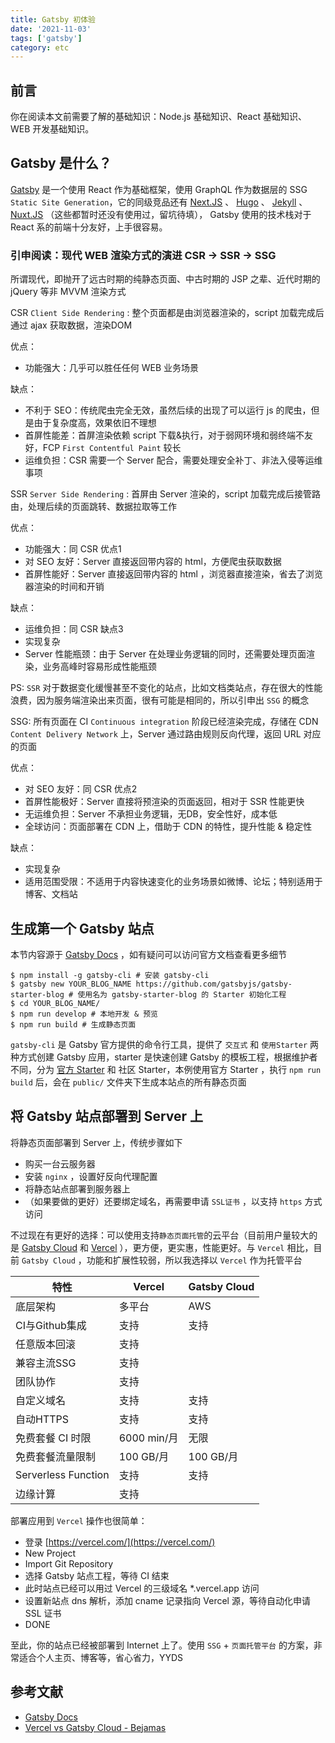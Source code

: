 ```yaml
---
title: Gatsby 初体验
date: '2021-11-03'
tags: ['gatsby']
category: etc
---
```


## 前言

你在阅读本文前需要了解的基础知识：Node.js 基础知识、React 基础知识、WEB 开发基础知识。

## Gatsby 是什么？

[Gatsby](https://gatsbyjs.com/) 是一个使用 React 作为基础框架，使用 GraphQL 作为数据层的 SSG `Static Site Generation`，它的同级竞品还有 [Next.JS](https://nextjs.org/) 、 [Hugo](https://gohugo.io/) 、 [Jekyll](https://jekyllrb.com/) 、[Nuxt.JS](https://nuxtjs.org/) （这些都暂时还没有使用过，留坑待填）， Gatsby 使用的技术栈对于 React 系的前端十分友好，上手很容易。

### 引申阅读：现代 WEB 渲染方式的演进 CSR -> SSR -> SSG

所谓现代，即抛开了远古时期的纯静态页面、中古时期的 JSP 之辈、近代时期的 jQuery 等非 MVVM 渲染方式

CSR `Client Side Rendering` : 整个页面都是由浏览器渲染的，script 加载完成后通过 ajax 获取数据，渲染DOM

优点： 
- 功能强大：几乎可以胜任任何 WEB 业务场景

缺点： 
- 不利于 SEO：传统爬虫完全无效，虽然后续的出现了可以运行 js 的爬虫，但是由于复杂度高，效果依旧不理想
- 首屏性能差：首屏渲染依赖 script 下载&执行，对于弱网环境和弱终端不友好，FCP `First Contentful Paint` 较长
- 运维负担：CSR 需要一个 Server 配合，需要处理安全补丁、非法入侵等运维事项

SSR `Server Side Rendering` : 首屏由 Server 渲染的，script 加载完成后接管路由，处理后续的页面跳转、数据拉取等工作

优点：
- 功能强大：同 CSR 优点1
- 对 SEO 友好：Server 直接返回带内容的 html，方便爬虫获取数据
- 首屏性能好：Server 直接返回带内容的 html ，浏览器直接渲染，省去了浏览器渲染的时间和开销

缺点：
- 运维负担：同 CSR 缺点3
- 实现复杂
- Server 性能瓶颈：由于 Server 在处理业务逻辑的同时，还需要处理页面渲染，业务高峰时容易形成性能瓶颈

PS: `SSR` 对于数据变化缓慢甚至不变化的站点，比如文档类站点，存在很大的性能浪费，因为服务端渲染出来页面，很有可能是相同的，所以引申出 `SSG` 的概念

SSG: 所有页面在 CI `Continuous integration` 阶段已经渲染完成，存储在 CDN `Content Delivery Network` 上，Server 通过路由规则反向代理，返回 URL 对应的页面

优点：
- 对 SEO 友好：同 CSR 优点2
- 首屏性能极好：Server 直接将预渲染的页面返回，相对于 SSR 性能更快
- 无运维负担：Server 不承担业务逻辑，无DB，安全性好，成本低
- 全球访问：页面部署在 CDN 上，借助于 CDN 的特性，提升性能 & 稳定性

缺点：
- 实现复杂
- 适用范围受限：不适用于内容快速变化的业务场景如微博、论坛；特别适用于博客、文档站

## 生成第一个 Gatsby 站点

本节内容源于 [Gatsby Docs](https://www.gatsbyjs.com/docs/) ，如有疑问可以访问官方文档查看更多细节

```shell
$ npm install -g gatsby-cli # 安装 gatsby-cli
$ gatsby new YOUR_BLOG_NAME https://github.com/gatsbyjs/gatsby-starter-blog # 使用名为 gatsby-starter-blog 的 Starter 初始化工程
$ cd YOUR_BLOG_NAME/
$ npm run develop # 本地开发 & 预览
$ npm run build # 生成静态页面
```

`gatsby-cli` 是 Gatsby 官方提供的命令行工具，提供了 `交互式` 和 `使用Starter` 两种方式创建 Gatsby 应用，starter 是快速创建 Gatsby 的模板工程，根据维护者不同，分为 [官方 Starter](https://github.com/gatsbyjs?q=starter) 和 社区 Starter，本例使用官方 Starter ，执行 `npm run build` 后，会在 `public/` 文件夹下生成本站点的所有静态页面

## 将 Gatsby 站点部署到 Server 上

将静态页面部署到 Server 上，传统步骤如下

- 购买一台云服务器
- 安装 `nginx` ，设置好反向代理配置
- 将静态站点部署到服务器上
- （如果要做的更好）还要绑定域名，再需要申请 `SSL证书` ，以支持 `https` 方式访问

不过现在有更好的选择：可以使用支持`静态页面托管`的云平台（目前用户量较大的是 [Gatsby Cloud](https://www.gatsbyjs.com/products/cloud/) 和 [Vercel](https://vercel.com/) ），更方便，更实惠，性能更好。与 `Vercel` 相比，目前 `Gatsby Cloud` ，功能和扩展性较弱，所以我选择以 `Vercel` 作为托管平台

| 特性                                   | Vercel   | Gatsby Cloud   | 
| ------------------------------------------- | --------- | ---------- |
| 底层架构                | 多平台   | AWS        |
| CI与Github集成              | 支持        | 支持       |
| 任意版本回滚         | 支持     |      |
| 兼容主流SSG                 | 支持  |  |
| 团队协作                 | 支持  |  |
| 自定义域名                 | 支持  | 支持 |
| 自动HTTPS                 | 支持  | 支持 |
| 免费套餐 CI 时限                 | 6000 min/月  | 无限 |
| 免费套餐流量限制                 | 100 GB/月  | 100 GB/月 |
| Serverless Function                 |  支持 | 支持 |
| 边缘计算                 | 支持  |  |

部署应用到 `Vercel` 操作也很简单：
- 登录 [https://vercel.com/](https://vercel.com/)
- New Project
- Import Git Repository
- 选择 Gatsby 站点工程，等待 CI 结束
- 此时站点已经可以用过 Vercel 的三级域名 *.vercel.app 访问
- 设置新站点 dns 解析，添加 cname 记录指向 Vercel 源，等待自动化申请 SSL 证书
- DONE

至此，你的站点已经被部署到 Internet 上了。使用 `SSG` + `页面托管平台` 的方案，非常适合个人主页、博客等，省心省力，YYDS

## 参考文献

- [Gatsby Docs](https://www.gatsbyjs.com/docs/)
- [Vercel vs Gatsby Cloud - Bejamas](https://bejamas.io/compare/vercel-vs-gatsby-cloud/)
